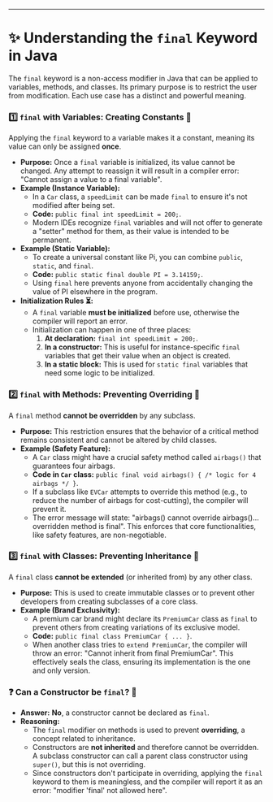 ***

# ✨ Understanding the `final` Keyword in Java

The `final` keyword is a non-access modifier in Java that can be applied to variables, methods, and classes. Its primary purpose is to restrict the user from modification. Each use case has a distinct and powerful meaning.

### 1️⃣ `final` with Variables: Creating Constants 🏺

Applying the `final` keyword to a variable makes it a constant, meaning its value can only be assigned **once**.

*   **Purpose:** Once a `final` variable is initialized, its value cannot be changed. Any attempt to reassign it will result in a compiler error: "Cannot assign a value to a final variable".
*   **Example (Instance Variable):**
    *   In a `Car` class, a `speedLimit` can be made `final` to ensure it's not modified after being set.
    *   **Code:** `public final int speedLimit = 200;`.
    *   Modern IDEs recognize `final` variables and will not offer to generate a "setter" method for them, as their value is intended to be permanent.
*   **Example (Static Variable):**
    *   To create a universal constant like Pi, you can combine `public`, `static`, and `final`.
    *   **Code:** `public static final double PI = 3.14159;`.
    *   Using `final` here prevents anyone from accidentally changing the value of PI elsewhere in the program.
*   **Initialization Rules ⏳:**
    *   A `final` variable **must be initialized** before use, otherwise the compiler will report an error.
    *   Initialization can happen in one of three places:
        1.  **At declaration:** `final int speedLimit = 200;`.
        2.  **In a constructor:** This is useful for instance-specific `final` variables that get their value when an object is created.
        3.  **In a static block:** This is used for `static final` variables that need some logic to be initialized.

### 2️⃣ `final` with Methods: Preventing Overriding 🚫

A `final` method **cannot be overridden** by any subclass.

*   **Purpose:** This restriction ensures that the behavior of a critical method remains consistent and cannot be altered by child classes.
*   **Example (Safety Feature):**
    *   A `Car` class might have a crucial safety method called `airbags()` that guarantees four airbags.
    *   **Code in `Car` class:** `public final void airbags() { /* logic for 4 airbags */ }`.
    *   If a subclass like `EVCar` attempts to override this method (e.g., to reduce the number of airbags for cost-cutting), the compiler will prevent it.
    *   The error message will state: "airbags() cannot override airbags()... overridden method is final". This enforces that core functionalities, like safety features, are non-negotiable.

### 3️⃣ `final` with Classes: Preventing Inheritance 🛑

A `final` class **cannot be extended** (or inherited from) by any other class.

*   **Purpose:** This is used to create immutable classes or to prevent other developers from creating subclasses of a core class.
*   **Example (Brand Exclusivity):**
    *   A premium car brand might declare its `PremiumCar` class as `final` to prevent others from creating variations of its exclusive model.
    *   **Code:** `public final class PremiumCar { ... }`.
    *   When another class tries to `extend PremiumCar`, the compiler will throw an error: "Cannot inherit from final PremiumCar". This effectively seals the class, ensuring its implementation is the one and only version.

### ❓ Can a Constructor be `final`? 🤔

*   **Answer:** **No**, a constructor cannot be declared as `final`.
*   **Reasoning:**
    *   The `final` modifier on methods is used to prevent **overriding**, a concept related to inheritance.
    *   Constructors are **not inherited** and therefore cannot be overridden. A subclass constructor can call a parent class constructor using `super()`, but this is not overriding.
    *   Since constructors don't participate in overriding, applying the `final` keyword to them is meaningless, and the compiler will report it as an error: "modifier 'final' not allowed here".